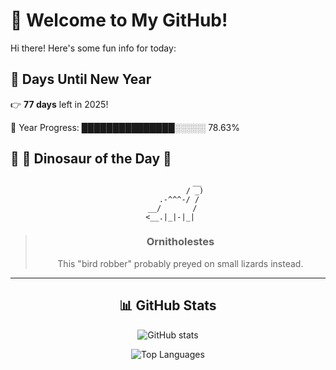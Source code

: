 # 🦖 Welcome to My GitHub!

Hi there! Here's some fun info for today:

## 📅 Days Until New Year
👉 **77 days** left in 2025!

📅 Year Progress: ███████████████░░░░░ 78.63%

## 🌟 🦕 Dinosaur of the Day 🌟

<div align="center">

```text
             __
            / _)
     .-^^^-/ /
  __/       /
 <__.|_|-|_|
```

> ### **Ornitholestes**
> This "bird robber" probably preyed on small lizards instead.

---

## 📊 GitHub Stats
![GitHub stats](https://github-readme-stats.vercel.app/api?username=MAadinP&show_icons=true&theme=tokyonight)

![Top Languages](https://github-readme-stats.vercel.app/api/top-langs/?username=MAadinP&layout=compact&theme=tokyonight&cache_seconds=1)


</div>